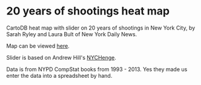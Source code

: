 20 years of shootings heat map
==================

CartoDB heat map with slider on 20 years of shootings in New York City, by Sarah Ryley and Laura Bult of New York Daily News.

Map can be viewed [here](http://www.nydailynews.com/new-york/nyc-crime/bloody-weekend-19-injured-bullets-cops-arrest-2-article-1.1846552).

Slider is based on Andrew Hill's [NYCHenge](http://www.nychenge.com/).

Data is from NYPD CompStat books from 1993 - 2013. Yes they made us enter the data into a spreadsheet by hand.

